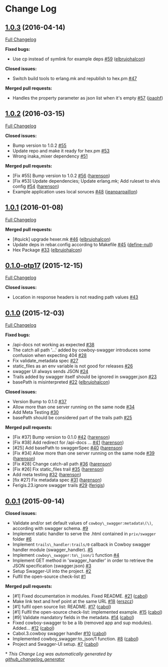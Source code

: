 # Change Log

## [1.0.3](https://github.com/inaka/cowboy-swagger/tree/1.0.3) (2016-04-14)
[Full Changelog](https://github.com/inaka/cowboy-swagger/compare/1.0.2...1.0.3)

**Fixed bugs:**

- Use cp instead of symlink for example deps [\#59](https://github.com/inaka/cowboy-swagger/pull/59) ([elbrujohalcon](https://github.com/elbrujohalcon))

**Closed issues:**

- Switch build tools to erlang.mk and republish to hex.pm [\#47](https://github.com/inaka/cowboy-swagger/issues/47)

**Merged pull requests:**

- Handles the property parameter  as json list when it's empty [\#57](https://github.com/inaka/cowboy-swagger/pull/57) ([joaohf](https://github.com/joaohf))

## [1.0.2](https://github.com/inaka/cowboy-swagger/tree/1.0.2) (2016-03-15)
[Full Changelog](https://github.com/inaka/cowboy-swagger/compare/1.0.1...1.0.2)

**Closed issues:**

- Bump version to 1.0.2 [\#55](https://github.com/inaka/cowboy-swagger/issues/55)
- Update repo and make it ready for hex.pm [\#53](https://github.com/inaka/cowboy-swagger/issues/53)
- Wrong inaka\_mixer dependency [\#51](https://github.com/inaka/cowboy-swagger/issues/51)

**Merged pull requests:**

- \[Fix \#55\] Bump version to 1.0.2 [\#56](https://github.com/inaka/cowboy-swagger/pull/56) ([harenson](https://github.com/harenson))
- \[Fix \#53\] Update dependencies; Update erlang.mk; Add ruleset to elvis config [\#54](https://github.com/inaka/cowboy-swagger/pull/54) ([harenson](https://github.com/harenson))
- Example application uses local soruces [\#48](https://github.com/inaka/cowboy-swagger/pull/48) ([jeanparpaillon](https://github.com/jeanparpaillon))

## [1.0.1](https://github.com/inaka/cowboy-swagger/tree/1.0.1) (2016-01-08)
[Full Changelog](https://github.com/inaka/cowboy-swagger/compare/0.1.0-otp17...1.0.1)

**Merged pull requests:**

- \[\#quick\] upgrade hexer.mk [\#46](https://github.com/inaka/cowboy-swagger/pull/46) ([elbrujohalcon](https://github.com/elbrujohalcon))
- Update deps in rebar.config according to Makefile [\#45](https://github.com/inaka/cowboy-swagger/pull/45) ([define-null](https://github.com/define-null))
- Hex Package [\#33](https://github.com/inaka/cowboy-swagger/pull/33) ([elbrujohalcon](https://github.com/elbrujohalcon))

## [0.1.0-otp17](https://github.com/inaka/cowboy-swagger/tree/0.1.0-otp17) (2015-12-15)
[Full Changelog](https://github.com/inaka/cowboy-swagger/compare/0.1.0...0.1.0-otp17)

**Closed issues:**

- Location in response headers is not reading path values [\#43](https://github.com/inaka/cowboy-swagger/issues/43)

## [0.1.0](https://github.com/inaka/cowboy-swagger/tree/0.1.0) (2015-12-03)
[Full Changelog](https://github.com/inaka/cowboy-swagger/compare/0.0.1...0.1.0)

**Fixed bugs:**

- /api-docs not working as expected [\#38](https://github.com/inaka/cowboy-swagger/issues/38)
- The catch all path '...' added by cowboy-swagger introduces some confusion when expecting 404 [\#28](https://github.com/inaka/cowboy-swagger/issues/28)
- Fix validate\_metadata spec [\#27](https://github.com/inaka/cowboy-swagger/issues/27)
- static\_files as an env variable is not good for releases [\#26](https://github.com/inaka/cowboy-swagger/issues/26)
- swagger UI always sends JSON [\#24](https://github.com/inaka/cowboy-swagger/issues/24)
- Trails added by swagger itself should be ignored in swagger.json [\#23](https://github.com/inaka/cowboy-swagger/issues/23)
- basePath is misinterpreted [\#22](https://github.com/inaka/cowboy-swagger/pull/22) ([elbrujohalcon](https://github.com/elbrujohalcon))

**Closed issues:**

- Version Bump to 0.1.0 [\#37](https://github.com/inaka/cowboy-swagger/issues/37)
- Allow more than one server running on the same node [\#34](https://github.com/inaka/cowboy-swagger/issues/34)
- Add Meta Testing [\#30](https://github.com/inaka/cowboy-swagger/issues/30)
- basePath should be considered part of the trails path [\#25](https://github.com/inaka/cowboy-swagger/issues/25)

**Merged pull requests:**

- \[Fix \#37\] Bump version to 0.1.0 [\#42](https://github.com/inaka/cowboy-swagger/pull/42) ([harenson](https://github.com/harenson))
- \[Fix \#38\] Add redirect for /api-docs ... [\#41](https://github.com/inaka/cowboy-swagger/pull/41) ([harenson](https://github.com/harenson))
- \[\#25\] Add basePath to swaggerSpec [\#40](https://github.com/inaka/cowboy-swagger/pull/40) ([harenson](https://github.com/harenson))
- \[Fix \#34\] Allow more than one server running on the same node [\#39](https://github.com/inaka/cowboy-swagger/pull/39) ([harenson](https://github.com/harenson))
- \[Fix \#28\] Change catch-all path [\#36](https://github.com/inaka/cowboy-swagger/pull/36) ([harenson](https://github.com/harenson))
- \[Fix \#26\] Fix static\_files trail [\#35](https://github.com/inaka/cowboy-swagger/pull/35) ([harenson](https://github.com/harenson))
- Add meta testing [\#32](https://github.com/inaka/cowboy-swagger/pull/32) ([harenson](https://github.com/harenson))
- \[fix \#27\] Fix metadata spec [\#31](https://github.com/inaka/cowboy-swagger/pull/31) ([harenson](https://github.com/harenson))
- Ferigis.23.ignore swagger trails [\#29](https://github.com/inaka/cowboy-swagger/pull/29) ([ferigis](https://github.com/ferigis))

## [0.0.1](https://github.com/inaka/cowboy-swagger/tree/0.0.1) (2015-09-14)
**Closed issues:**

- Validate and/or set default values of `cowboy\_swagger:metadata\(\)`, according with swagger schema. [\#9](https://github.com/inaka/cowboy-swagger/issues/9)
- Implement static handler to serve the .html contained in `priv/swagger` folder [\#6](https://github.com/inaka/cowboy-swagger/issues/6)
- Implement `trails\_handler:trails/0` callback in Cowboy swagger handler module \(swagger\_handler\). [\#5](https://github.com/inaka/cowboy-swagger/issues/5)
- Implement `cowboy\_swagger:to\_json/1` function [\#4](https://github.com/inaka/cowboy-swagger/issues/4)
- Implement GET method in 'swagger\_handler' in order to retrieve the JSON specification \(swagger.json\) [\#3](https://github.com/inaka/cowboy-swagger/issues/3)
- Setup Swagger-UI into the project. [\#2](https://github.com/inaka/cowboy-swagger/issues/2)
- Fulfil the open-source check-list [\#1](https://github.com/inaka/cowboy-swagger/issues/1)

**Merged pull requests:**

- \[\#1\] Fixed documentation in modules. Fixed README. [\#21](https://github.com/inaka/cowboy-swagger/pull/21) ([cabol](https://github.com/cabol))
- Make link text and href point at the same URL [\#18](https://github.com/inaka/cowboy-swagger/pull/18) ([erszcz](https://github.com/erszcz))
- \[\#1\] fulfil open source list: README. [\#17](https://github.com/inaka/cowboy-swagger/pull/17) ([cabol](https://github.com/cabol))
- \[\#1\] Fulfil the open-source check-list: implemented example. [\#15](https://github.com/inaka/cowboy-swagger/pull/15) ([cabol](https://github.com/cabol))
-  \[\#9\] Validate mandatory fields in the metadata. [\#14](https://github.com/inaka/cowboy-swagger/pull/14) ([cabol](https://github.com/cabol))
- Fixed cowboy-swagger to be a lib \(removed app and sup modules\). Added… [\#12](https://github.com/inaka/cowboy-swagger/pull/12) ([cabol](https://github.com/cabol))
- Cabol.3.cowboy swagger handler [\#10](https://github.com/inaka/cowboy-swagger/pull/10) ([cabol](https://github.com/cabol))
- Implemented cowboy\_swagger:to\_json/1 function. [\#8](https://github.com/inaka/cowboy-swagger/pull/8) ([cabol](https://github.com/cabol))
- Project and Swagger-UI setup. [\#7](https://github.com/inaka/cowboy-swagger/pull/7) ([cabol](https://github.com/cabol))



\* *This Change Log was automatically generated by [github_changelog_generator](https://github.com/skywinder/Github-Changelog-Generator)*